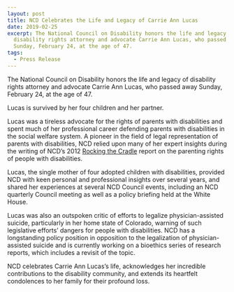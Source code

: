 ```yaml
---
layout: post
title: NCD Celebrates the Life and Legacy of Carrie Ann Lucas
date: 2019-02-25
excerpt: The National Council on Disability honors the life and legacy of
  disability rights attorney and advocate Carrie Ann Lucas, who passed away
  Sunday, February 24, at the age of 47.
tags:
  - Press Release
---
```


The National Council on Disability honors the life and legacy of disability rights attorney and advocate Carrie Ann Lucas, who passed away Sunday, February 24, at the age of 47.

Lucas is survived by her four children and her partner.

Lucas was a tireless advocate for the rights of parents with disabilities and spent much of her professional career defending parents with disabilities in the social welfare system. A pioneer in the field of legal representation of parents with disabilities, NCD relied upon many of her expert insights during the writing of NCD’s 2012 [Rocking the Cradle](https://ncd.gov/publications/2012/Sep272012) report on the parenting rights of people with disabilities.

Lucas, the single mother of four adopted children with disabilities, provided NCD with keen personal and professional insights over several years, and shared her experiences at several NCD Council events, including an NCD quarterly Council meeting as well as a policy briefing held at the White House.

Lucas was also an outspoken critic of efforts to legalize physician-assisted suicide, particularly in her home state of Colorado, warning of such legislative efforts’ dangers for people with disabilities. NCD has a longstanding policy position in opposition to the legalization of physician-assisted suicide and is currently working on a bioethics series of research reports, which includes a revisit of the topic.

NCD celebrates Carrie Ann Lucas’s life, acknowledges her incredible contributions to the disability community, and extends its heartfelt condolences to her family for their profound loss.
